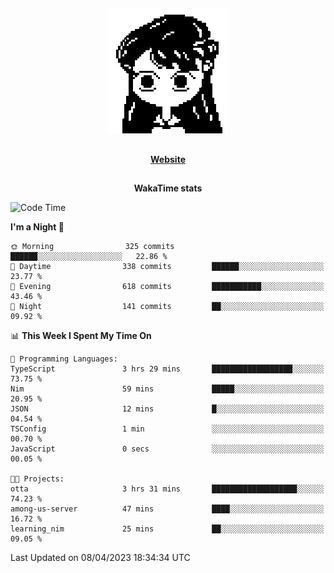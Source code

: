 ##

<p align="center">
  <img src="./person.gif" />
</p>

##

<div align="center">
  <p>
    <strong>
    <a href='https://domm.me'>Website</a>
    </strong>
  </p>
</div>

##

<div align="center">
  <p>
    <strong>
    WakaTime stats
    </strong>
  </p>
</div>

<!--START_SECTION:waka-->
![Code Time](http://img.shields.io/badge/Code%20Time-75%20hrs%209%20mins-blue)

**I'm a Night 🦉** 

```text
🌞 Morning                325 commits         ██████░░░░░░░░░░░░░░░░░░░   22.86 % 
🌆 Daytime                338 commits         ██████░░░░░░░░░░░░░░░░░░░   23.77 % 
🌃 Evening                618 commits         ███████████░░░░░░░░░░░░░░   43.46 % 
🌙 Night                  141 commits         ██░░░░░░░░░░░░░░░░░░░░░░░   09.92 % 
```


📊 **This Week I Spent My Time On** 

```text
💬 Programming Languages: 
TypeScript               3 hrs 29 mins       ██████████████████░░░░░░░   73.75 % 
Nim                      59 mins             █████░░░░░░░░░░░░░░░░░░░░   20.95 % 
JSON                     12 mins             █░░░░░░░░░░░░░░░░░░░░░░░░   04.54 % 
TSConfig                 1 min               ░░░░░░░░░░░░░░░░░░░░░░░░░   00.70 % 
JavaScript               0 secs              ░░░░░░░░░░░░░░░░░░░░░░░░░   00.05 % 

🐱‍💻 Projects: 
otta                     3 hrs 31 mins       ███████████████████░░░░░░   74.23 % 
among-us-server          47 mins             ████░░░░░░░░░░░░░░░░░░░░░   16.72 % 
learning_nim             25 mins             ██░░░░░░░░░░░░░░░░░░░░░░░   09.05 % 
```


 Last Updated on 08/04/2023 18:34:34 UTC
<!--END_SECTION:waka-->

